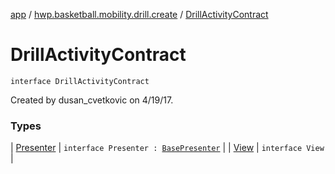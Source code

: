 [app](../../index.md) / [hwp.basketball.mobility.drill.create](../index.md) / [DrillActivityContract](.)

# DrillActivityContract

`interface DrillActivityContract`

Created by dusan_cvetkovic on 4/19/17.

### Types

| [Presenter](-presenter/index.md) | `interface Presenter : `[`BasePresenter`](../../hwp.basketball.mobility/-base-presenter/index.md) |
| [View](-view/index.md) | `interface View` |

